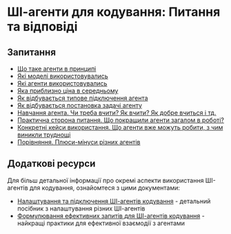 # ШІ-агенти для кодування: Питання та відповіді

## Запитання

- [Що таке агенти в принципі](questions/what_are_agents.md)
- [Які моделі використовувались](questions/which_models_are_used.md)
- [Які агенти використовувались](questions/which_agents_are_used.md)
- [Яка приблизно ціна в середньому](questions/average_price.md)
- [Як відбувається типове підключення агента](questions/how_to_connect_agent.md)
- [Як відбувається постановка задачі агенту](questions/formulating_tasks.md)
- [Навчання агента. Чи треба вчити? Як вчити? Як добре вчиться і тд.](questions/agent_training.md)
- [Практична сторона питання. Що покращили агенти загалом в роботі?](questions/practical_benefits.md)
- [Конкретні кейси використання. Що агенти вже можуть робити, з чим виникли труднощі](questions/use_cases.md)
- [Порівняння. Плюси-мінуси різних агентів](questions/agent_comparison.md)

## Додаткові ресурси

Для більш детальної інформації про окремі аспекти використання ШІ-агентів для кодування, ознайомтеся з цими документами:

- [Налаштування та підключення ШІ-агентів кодування](questions/connecting_and_setup.md) - детальний посібник з налаштування різних ШІ-агентів
- [Формулювання ефективних запитів для ШІ-агентів кодування](questions/formulating_tasks.md) - найкращі практики для ефективної взаємодії з агентами